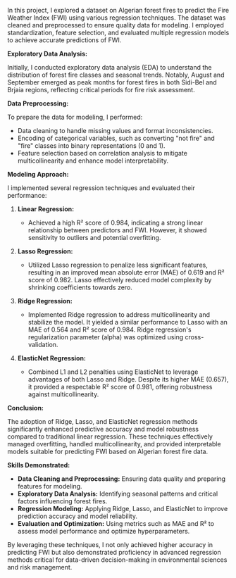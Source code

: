 

In this project, I explored a dataset on Algerian forest fires to predict the Fire Weather Index (FWI) using various regression techniques. The dataset was cleaned and preprocessed to ensure quality data for modeling. I employed standardization, feature selection, and evaluated multiple regression models to achieve accurate predictions of FWI.

**Exploratory Data Analysis:**

Initially, I conducted exploratory data analysis (EDA) to understand the distribution of forest fire classes and seasonal trends. Notably, August and September emerged as peak months for forest fires in both Sidi-Bel and Brjaia regions, reflecting critical periods for fire risk assessment.

**Data Preprocessing:**

To prepare the data for modeling, I performed:
- Data cleaning to handle missing values and format inconsistencies.
- Encoding of categorical variables, such as converting "not fire" and "fire" classes into binary representations (0 and 1).
- Feature selection based on correlation analysis to mitigate multicollinearity and enhance model interpretability.

**Modeling Approach:**

I implemented several regression techniques and evaluated their performance:

1. **Linear Regression:**
   - Achieved a high R² score of 0.984, indicating a strong linear relationship between predictors and FWI. However, it showed sensitivity to outliers and potential overfitting.

2. **Lasso Regression:**
   - Utilized Lasso regression to penalize less significant features, resulting in an improved mean absolute error (MAE) of 0.619 and R² score of 0.982. Lasso effectively reduced model complexity by shrinking coefficients towards zero.

3. **Ridge Regression:**
   - Implemented Ridge regression to address multicollinearity and stabilize the model. It yielded a similar performance to Lasso with an MAE of 0.564 and R² score of 0.984. Ridge regression's regularization parameter (alpha) was optimized using cross-validation.

4. **ElasticNet Regression:**
   - Combined L1 and L2 penalties using ElasticNet to leverage advantages of both Lasso and Ridge. Despite its higher MAE (0.657), it provided a respectable R² score of 0.981, offering robustness against multicollinearity.

**Conclusion:**

The adoption of Ridge, Lasso, and ElasticNet regression methods significantly enhanced predictive accuracy and model robustness compared to traditional linear regression. These techniques effectively managed overfitting, handled multicollinearity, and provided interpretable models suitable for predicting FWI based on Algerian forest fire data.

**Skills Demonstrated:**

- **Data Cleaning and Preprocessing:** Ensuring data quality and preparing features for modeling.
- **Exploratory Data Analysis:** Identifying seasonal patterns and critical factors influencing forest fires.
- **Regression Modeling:** Applying Ridge, Lasso, and ElasticNet to improve prediction accuracy and model reliability.
- **Evaluation and Optimization:** Using metrics such as MAE and R² to assess model performance and optimize hyperparameters.

By leveraging these techniques, I not only achieved higher accuracy in predicting FWI but also demonstrated proficiency in advanced regression methods critical for data-driven decision-making in environmental sciences and risk management.

